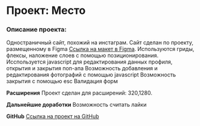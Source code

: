 # Проект: Место
### Описание проекта: 
Одностраничный сайт, похожий на инстаграм. Сайт сделан по проекту, размещенному в Figma [Ссылка на макет в Figma](https://www.figma.com/file/2cn9N9jSkmxD84oJik7xL7/JavaScript.-Sprint-4?node-id=0%3A1). 
Используются гриды, флексы, наложение слоев с помощью позиционирования. Исспользуется javascript для редактирования данных профиля, открытия и закрытия поп-апа
Возможность добавления и редактирования фотографий с помощью javascript
Возможность закрытия с помощью esc
Валидация форм

**Расширения**
Проект сделан для расширений: 320,1280.

**Дальнейшие доработки**
Возможность считать лайки

**GitHub**
[Ссылка на проект на GitHub]( https://alla-katkova.github.io/mesto/)
